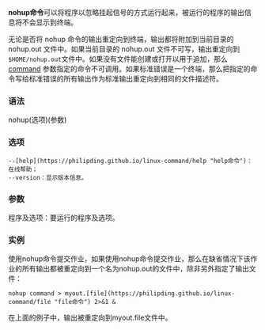 **nohup命令**可以将程序以忽略挂起信号的方式运行起来，被运行的程序的输出信息将不会显示到终端。

无论是否将 nohup 命令的输出重定向到终端，输出都将附加到当前目录的 nohup.out 文件中。如果当前目录的 nohup.out 文件不可写，输出重定向到`$HOME/nohup.out`文件中。如果没有文件能创建或打开以用于追加，那么 [command](https://philipding.github.io/linux-command/command "command命令") 参数指定的命令不可调用。如果标准错误是一个终端，那么把指定的命令写给标准错误的所有输出作为标准输出重定向到相同的文件描述符。

### 语法  

nohup(选项)(参数)

### 选项  

```
--[help](https://philipding.github.io/linux-command/help "help命令")：在线帮助；
--version：显示版本信息。
```

### 参数  

程序及选项：要运行的程序及选项。

### 实例  

使用nohup命令提交作业，如果使用nohup命令提交作业，那么在缺省情况下该作业的所有输出都被重定向到一个名为nohup.out的文件中，除非另外指定了输出文件：

```
nohup command > myout.[file](https://philipding.github.io/linux-command/file "file命令") 2>&1 &
```

在上面的例子中，输出被重定向到myout.file文件中。